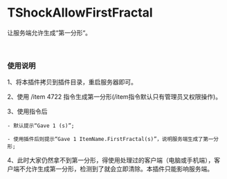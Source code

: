 # TShockAllowFirstFractal
让服务端允许生成“第一分形“。

<br>

### 使用说明
1、将本插件拷贝到插件目录，重启服务器即可。

2、使用 /item 4722 指令生成第一分形(/item指令默认只有管理员又权限操作)。

3、使用指令后

    - 默认提示“Gave 1 (s)”;

    - 使用插件后则提示“Gave 1 ItemName.FirstFractal(s)”，说明服务端生成了第一分形;

4、此时大家仍然拿不到第一分形，得使用处理过的客户端（电脑或手机端），客户端不允许生成第一分形，检测到了就会立即清除。本插件只能影响服务端。